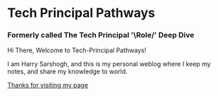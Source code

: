 # Tech Principal Pathways

### Formerly called The Tech Principal '\Role/' Deep Dive

Hi There,
Welcome to Tech-Principal Pathways!

I am Harry Sarshogh, and this is my personal weblog where I keep my notes, and share my knowledge to world.

[Thanks for visiting my page](https://techprincipalpathways.com/about/) 


